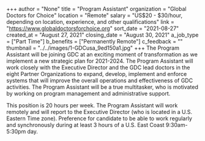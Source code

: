 +++
author = "None"
title = "Program Assistant"
organization = "Global Doctors for Choice"
location = "Remote"
salary = "US$20 - $30/hour, depending on location, experience, and other qualifications"
link = "https://www.globaldoctorsforchoice.org"
sort_date = "2021-08-27"
created_at = "August 27, 2021"
closing_date = "August 30, 2021"
a_job_type = ["Part Time"]
b_benefits = ["Permanently Remote"]
c_feedback = ""
thumbnail = "../../images/1-GDCusa_9ed150a1.jpg"
+++
The Program Assistant will be joining GDC at an exciting moment of transformation as we implement a new strategic plan for 2021-2024. The Program Assistant will work closely with the Executive Director and the GDC lead doctors in the eight Partner Organizations to expand, develop, implement and enforce systems that will improve the overall operations and effectiveness of GDC activities. The Program Assistant will be a true multitasker, who is motivated by working on program management and administrative support.

This position is 20 hours per week. The Program Assistant will work remotely and will report to the Executive Director (who is located in a U.S. Eastern Time zone). Preference for candidate to be able to work regularly and synchronously during at least 3 hours of a U.S. East Coast 9:30am-5:30pm day.